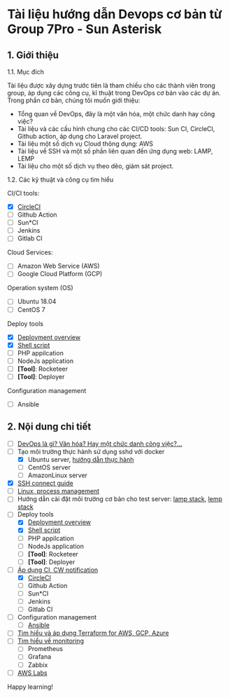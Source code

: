 # Tài liệu hướng dẫn Devops cơ bản từ Group 7Pro - Sun Asterisk
## 1. Giới thiệu
1.1. Mục đích

Tài liệu được xây dựng trước tiên là tham chiếu cho các thành viên trong group, áp dụng các công cụ, kĩ thuật trong DevOps cơ bản vào các dự án. Trong phần cơ bản, chúng tôi muốn giới thiệu:
- Tổng quan về DevOps, đây là một văn hóa, một chức danh hay công việc?
- Tài liệu và các cấu hình chung cho các CI/CD tools: Sun CI, CircleCI, Github action, áp dụng cho Laravel project.
- Tài liệu một số dịch vụ Cloud thông dụng: AWS
- Tài liệu về SSH và một số phần liên quan đến ứng dụng web: LAMP, LEMP
- Tài liệu cho một số dịch vụ theo dẽo, giám sát project.

1.2. Các kỹ thuật và công cụ tìm hiểu

CI/CI tools:
+ [x] [CircleCI](./docs/cicd/circle-ci/README.md)
+ [ ] Github Action
+ [ ] Sun*CI
+ [ ] Jenkins
+ [ ] Gitlab CI

Cloud Services:
+ [ ] Amazon Web Service (AWS)
+ [ ] Google Cloud Platform (GCP)

Operation system (OS)
+ [ ] Ubuntu 18.04
+ [ ] CentOS 7

Deploy tools
+ [x] [Deployment overview](./docs/cicd/overview.md)
+ [x] [Shell script](./docs/cicd/shell-script.md)
+ [ ] PHP appilcation
+ [ ] NodeJs application
+ [ ] <strong>[Tool]</strong>: Rocketeer
+ [ ] <strong>[Tool]</strong>: Deployer

Configuration management
+ [ ] Ansible

## 2. Nội dung chi tiết

- [ ] [DevOps là gì? Văn hóa? Hay một chức danh công việc?...](./docs/intro/README.md)
- [ ] Tạo môi  trường thực hành sử dụng sshd với docker
  + [x] Ubuntu server, [hướng dẫn thực hành](./docs/ssh/ubuntu-test-server.md)
  + [ ] CentOS server
  + [ ] AmazonLinux server
- [x] [SSH connect guide](./docs/ssh/README.md)
- [ ] [Linux, process management](./docs/linux/README.md)
- [ ] Hướng dẫn cài đặt môi trường cơ bản cho test server: [lamp stack](./docs/lamp/README.md), [lemp stack](./docs/lemp/README.md)
- [ ] Deploy tools
  + [x] [Deployment overview](./docs/cicd/overview.md)
  + [x] [Shell script](./docs/cicd/shell-script.md)
  + [ ] PHP appilcation
  + [ ] NodeJs application
  + [ ] <strong>[Tool]</strong>: Rocketeer
  + [ ] <strong>[Tool]</strong>: Deployer
- [ ] [Áp dụng CI, CW notification](./docs/cicd/README.md)
  + [x] [CircleCI](./docs/cicd/circle-ci/README.md)
  + [ ] Github Action
  + [ ] Sun*CI
  + [ ] Jenkins
  + [ ] Gitlab CI
- [ ] Configuration management
  + [ ] [Ansible](./docs/ansible/README.md)
- [ ] [Tìm hiểu và áp dụng Terraform for AWS, GCP, Azure](./docs/terraform/README.md)
- [ ] [Tìm hiểu về monitoring](./docs/monitoring/README.md)
  + [ ] Prometheus
  + [ ] Grafana
  + [ ] Zabbix
- [ ] [AWS Labs](./docs/aws-labs/README.md)

Happy learning!
